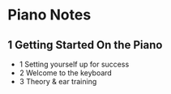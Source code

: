 # Piano Notes

## 1 Getting Started On the Piano

- 1 Setting yourself up for success
- 2 Welcome to the keyboard
- 3 Theory & ear training